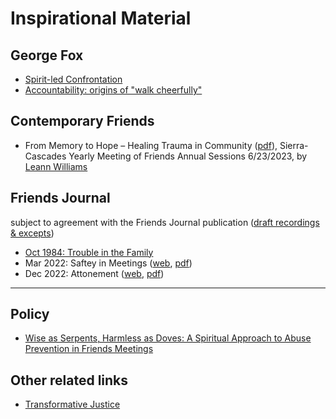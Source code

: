 # Inspirational Material

## George Fox
* [Spirit-led Confrontation](fox/epistle-aggravating-part.md)
* [Accountability: origins of "walk cheerfully"](fox/fox-on-accountability.md)

## Contemporary Friends
* From Memory to Hope – Healing Trauma in Community ([pdf](https://static1.squarespace.com/static/63b700d1892a846cd5f403c5/t/64af7445914bc538d5d7caeb/1689220165874/From+Memory+to+Hope+-+Healing+Trauma+in+Community-1.pdf)),
Sierra-Cascades Yearly Meeting of Friends Annual Sessions 6/23/2023, by [Leann Williams](_people/williams-leann.md)

## Friends Journal
subject to agreement with the Friends Journal publication ([draft recordings & excepts](friends-journal))
  - [Oct 1984: Trouble in the Family](https://www.friendsjournal.org/wp-content/uploads/emember/downloads/1984/HC12-50764.pdf)
  - Mar 2022: Saftey in Meetings ([web](https://www.friendsjournal.org/issue-category/2022/safety-in-meetings/), [pdf](https://www.friendsjournal.org/private/FJ-2022-03.PDF))
  - Dec 2022: Attonement ([web](https://www.friendsjournal.org/issue-category/2022/atonement/), [pdf](https://www.friendsjournal.org/private/FJ-2022-12.PDF))


---

## Policy 
* [Wise as Serpents, Harmless as Doves: A Spiritual Approach to Abuse Prevention in Friends Meetings](policy/wise-as-serpents-policy-guidance.md)



## Other related links
* [Transformative Justice](https://batjc.wordpress.com/)
